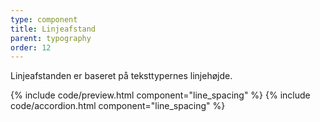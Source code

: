 ```yaml
---
type: component
title: Linjeafstand
parent: typography
order: 12
---
```


<p class="font-lead">Linjeafstanden er baseret på teksttypernes linjehøjde.</p>

{% include code/preview.html component="line_spacing" %}
{% include code/accordion.html component="line_spacing" %}

